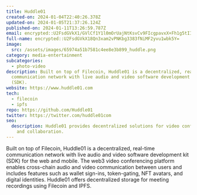 ```yaml
---
title: Huddle01
created-on: 2024-01-04T22:40:26.378Z
updated-on: 2024-01-05T21:37:26.124Z
published-on: 2024-01-11T13:26:59.787Z
email: encrypted::U2FsdGVkX1/GVlCf1Y1l0mOrUajNtKsvCv9FIcgpavxX+Fh1g5tIIV1lA0HATJI3
full-name: encrypted::U2FsdGVkX18Qn3xam2vPNKbg3383fNiMF2yvu1wbk5Y=
image:
  src: /assets/images/65974a51b7581c4ee8e3b899_huddle.png
category: media-entertainment
subcategories:
  - photo-video
description: Built on top of Filecoin, Huddle01 is a decentralized, real-time
  communication network with live audio and video software development kit
  (SDK).
website: https://www.huddle01.com
tech:
  - filecoin
  - ipfs
repo: https://github.com/Huddle01
twitter: https://twitter.com/huddle01com
seo:
  description: Huddle01 provides decentralized solutions for video conferencing
    and collaboration.
---
```


Built on top of Filecoin, Huddle01 is a decentralized, real-time communication network with live audio and video software development kit (SDK) for the web and mobile. The web3 video conferencing platform enables cross-chain audio and video communication between users and includes features such as wallet sign-ins, token-gating, NFT avatars, and digital identities. Huddle01 offers decentralized storage for meeting recordings using Filecoin and IPFS.
